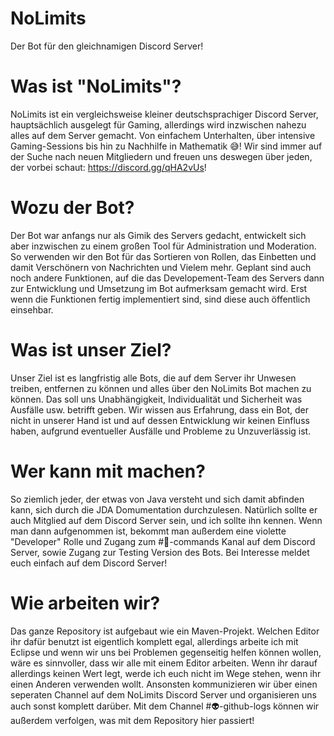 # NoLimits
Der Bot für den gleichnamigen Discord Server!

# Was ist "NoLimits"?
NoLimits ist ein vergleichsweise kleiner deutschsprachiger Discord Server, hauptsächlich ausgelegt für Gaming, allerdings wird inzwischen nahezu alles auf dem Server gemacht. Von einfachem Unterhalten, über intensive Gaming-Sessions bis hin zu Nachhilfe in Mathematik 😅! Wir sind immer auf der Suche nach neuen Mitgliedern und freuen uns deswegen über jeden, der vorbei schaut: https://discord.gg/qHA2vUs!

# Wozu der Bot?
Der Bot war anfangs nur als Gimik des Servers gedacht, entwickelt sich aber inzwischen zu einem großen Tool für Administration und Moderation. So verwenden wir den Bot für das Sortieren von Rollen, das Einbetten und damit Verschönern von Nachrichten und Vielem mehr.
Geplant sind auch noch andere Funktionen, auf die das Developement-Team des Servers dann zur Entwicklung und Umsetzung im Bot aufmerksam gemacht wird. Erst wenn die Funktionen fertig implementiert sind, sind diese auch öffentlich einsehbar.

# Was ist unser Ziel?
Unser Ziel ist es langfristig alle Bots, die auf dem Server ihr Unwesen treiben, entfernen zu können und alles über den NoLimits Bot machen zu können. Das soll uns Unabhängigkeit, Individualität und Sicherheit was Ausfälle usw. betrifft geben. Wir wissen aus Erfahrung, dass ein Bot, der nicht in unserer Hand ist und auf dessen Entwicklung wir keinen Einfluss haben, aufgrund eventueller Ausfälle und Probleme zu Unzuverlässig ist.

# Wer kann mit machen?
So ziemlich jeder, der etwas von Java versteht und sich damit abfinden kann, sich durch die JDA Domumentation durchzulesen. Natürlich sollte er auch Mitglied auf dem Discord Server sein, und ich sollte ihn kennen.
Wenn man dann aufgenommen ist, bekommt man außerdem eine violette "Developer" Rolle und Zugang zum #📝-commands Kanal auf dem Discord Server, sowie Zugang zur Testing Version des Bots. Bei Interesse meldet euch einfach auf dem Discord Server!

# Wie arbeiten wir?
Das ganze Repository ist aufgebaut wie ein Maven-Projekt. Welchen Editor ihr dafür benutzt ist eigentlich komplett egal, allerdings arbeite ich mit Eclipse und wenn wir uns bei Problemen gegenseitig helfen können wollen, wäre es sinnvoller, dass wir alle mit einem Editor arbeiten. Wenn ihr darauf allerdings keinen Wert legt, werde ich euch nicht im Wege stehen, wenn ihr einen Anderen verwenden wollt.
Ansonsten kommunizieren wir über einen seperaten Channel auf dem NoLimits Discord Server und organisieren uns auch sonst komplett darüber. Mit dem Channel #👽-github-logs können wir außerdem verfolgen, was mit dem Repository hier passiert!
